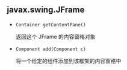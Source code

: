 ## javax.swing.JFrame

* `Container getContentPane()`

    返回这个 JFrame 的内容窗格对象
    
* `Component add(Component c)`

    将一个给定的组件添加到该框架的内容窗格中